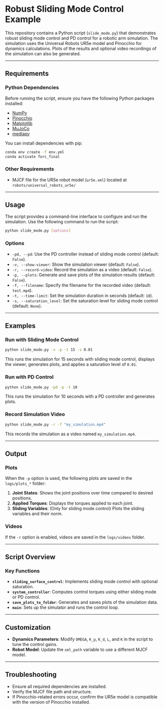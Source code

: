 # Robust Sliding Mode Control Example

This repository contains a Python script (`slide_mode.py`) that demonstrates robust sliding mode control and PD control for a robotic arm simulation. The simulation uses the Universal Robots UR5e model and Pinocchio for dynamics calculations. Plots of the results and optional video recordings of the simulation can also be generated.

---

## Requirements

### Python Dependencies

Before running the script, ensure you have the following Python packages installed:

- [NumPy](https://numpy.org/)
- [Pinocchio](https://stack-of-tasks.github.io/pinocchio/)
- [Matplotlib](https://matplotlib.org/)
- [MuJoCo](https://mujoco.org/)
- [mediapy](https://google.github.io/mediapy/mediapy.html)

You can install dependencies with pip:

```bash
conda env create -f env.yml
conda activate forc_final
```

### Other Requirements

- MJCF file for the UR5e robot model (`ur5e.xml`) located at `robots/universal_robots_ur5e/`

---

## Usage

The script provides a command-line interface to configure and run the simulation. Use the following command to run the script:

```bash
python slide_mode.py [options]
```

### Options

- `-pd, --pd`: Use the PD controller instead of sliding mode control (default: `False`).
- `-v, --show-viewer`: Show the simulation viewer (default: `False`).
- `-r, --record-video`: Record the simulation as a video (default: `False`).
- `-p, --plots`: Generate and save plots of the simulation results (default: `False`).
- `-f, --filename`: Specify the filename for the recorded video (default: `test.mp4`).
- `-t, --time-limit`: Set the simulation duration in seconds (default: `10`).
- `-s, --saturation_level`: Set the saturation level for sliding mode control (default: `None`).

---

## Examples

### Run with Sliding Mode Control

```bash
python slide_mode.py -v -p -t 15 -s 0.01
```
This runs the simulation for 15 seconds with sliding mode control, displays the viewer, generates plots, and applies a saturation level of `0.01`.

### Run with PD Control

```bash
python slide_mode.py -pd -p -t 10
```
This runs the simulation for 10 seconds with a PD controller and generates plots.

### Record Simulation Video

```bash
python slide_mode.py -r -f "my_simulation.mp4"
```
This records the simulation as a video named `my_simulation.mp4`.

---

## Output

### Plots

When the `-p` option is used, the following plots are saved in the `logs/plots_*` folder:

1. **Joint States**: Shows the joint positions over time compared to desired positions.
2. **Applied Torques**: Displays the torques applied to each joint.
3. **Sliding Variables**: (Only for sliding mode control) Plots the sliding variables and their norm.

### Videos

If the `-r` option is enabled, videos are saved in the `logs/videos` folder.

---

## Script Overview

### Key Functions

- **`sliding_surface_control`**: Implements sliding mode control with optional saturation.
- **`system_controller`**: Computes control torques using either sliding mode or PD control.
- **`save_plots_to_folder`**: Generates and saves plots of the simulation data.
- **`main`**: Sets up the simulator and runs the control loop.

---

## Customization

- **Dynamics Parameters**: Modify `OMEGA`, `K_p`, `K_d`, `L`, and `K` in the script to tune the control gains.
- **Robot Model**: Update the `xml_path` variable to use a different MJCF model.

---

## Troubleshooting

- Ensure all required dependencies are installed.
- Verify the MJCF file path and structure.
- If Pinocchio-related errors occur, confirm the UR5e model is compatible with the version of Pinocchio installed.
